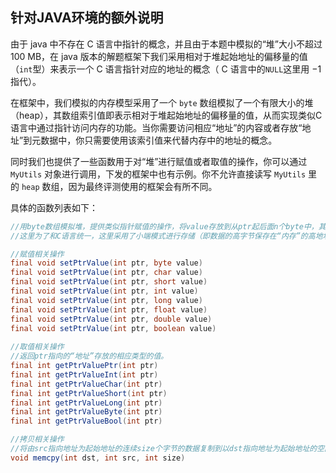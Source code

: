 ## 针对JAVA环境的额外说明

由于 java 中不存在 C 语言中指针的概念，并且由于本题中模拟的“堆”大小不超过 $100$ MB，在 java 版本的解题框架下我们采用相对于堆起始地址的偏移量的值（`int`型）来表示一个 C 语言指针对应的地址的概念（ C 语言中的`NULL`这里用 $-1$ 指代）。

在框架中，我们模拟的内存模型采用了一个 `byte` 数组模拟了一个有限大小的堆（heap），其数组索引值即表示相对于堆起始地址的偏移量的值，从而实现类似C语言中通过指针访问内存的功能。当你需要访问相应“地址”的内容或者存放“地址”到元数据中，你只需要使用该索引值来代替内存中的地址的概念。

同时我们也提供了一些函数用于对“堆”进行赋值或者取值的操作，你可以通过 `MyUtils` 对象进行调用，下发的框架中也有示例。你不允许直接读写 `MyUtils` 里的 `heap` 数组，因为最终评测使用的框架会有所不同。

具体的函数列表如下：

```java
//用byte数组模拟堆，提供类似指针赋值的操作，将value存放到从ptr起后面n个byte中，其中n根据value的类型而定
//这里为了和C语言统一，这里采用了小端模式进行存储（即数据的高字节保存在“内存”的高地址中）。

//赋值相关操作
final void setPtrValue(int ptr, byte value)
final void setPtrValue(int ptr, char value)
final void setPtrValue(int ptr, short value)
final void setPtrValue(int ptr, int value)
final void setPtrValue(int ptr, long value)
final void setPtrValue(int ptr, float value)
final void setPtrValue(int ptr, double value)
final void setPtrValue(int ptr, boolean value)
    
//取值相关操作
//返回ptr指向的“地址”存放的相应类型的值。
final int getPtrValuePtr(int ptr)
final int getPtrValueInt(int ptr)
final int getPtrValueChar(int ptr)
final int getPtrValueShort(int ptr)
final int getPtrValueLong(int ptr)
final int getPtrValueByte(int ptr)
final int getPtrValueBool(int ptr)

//拷贝相关操作
//将由src指向地址为起始地址的连续size个字节的数据复制到以dst指向地址为起始地址的空间内。
void memcpy(int dst, int src, int size)
```

